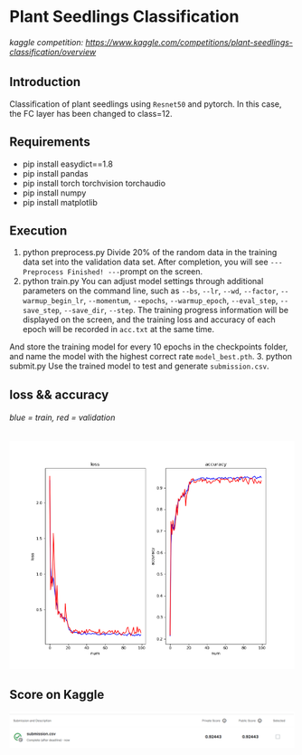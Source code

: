 # Plant Seedlings Classification
###### kaggle competition: https://www.kaggle.com/competitions/plant-seedlings-classification/overview
## Introduction
Classification of plant seedlings using `Resnet50` and pytorch. In this case, the FC layer has been changed to class=12.

## Requirements
* pip install easydict==1.8
* pip install pandas
* pip install torch torchvision torchaudio
* pip install numpy
* pip install matplotlib
## Execution
1. python preprocess.py
Divide 20% of the random data in the training data set into the validation data set. After completion, you will see `---Preprocess Finished! ---`prompt on the screen.
3. python train.py
You can adjust model settings through additional parameters on the command line, such as `--bs`, `--lr`, `--wd`, `--factor`, `--warmup_begin_lr`, `--momentum`, `--epochs`, `--warmup_epoch`, `--eval_step`, `--save_step`, `--save_dir`, `--step`.
The training progress information will be displayed on the screen, and the training loss and accuracy of each epoch will be recorded in `acc.txt` at the same time.

And store the training model for every 10 epochs in the checkpoints folder, and name the model with the highest correct rate `model_best.pth`.
3. python submit.py
Use the trained model to test and generate `submission.csv`.
## loss && accuracy
###### blue = train, red = validation
![](results.png)

## Score on Kaggle
![](img/kaggle.png)
